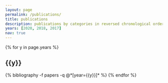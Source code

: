 ```yaml
---
layout: page
permalink: /publications/
title: publications
description: publications by categories in reversed chronological order. generated by jekyll-scholar.
years: [2020, 2018, 2017]
nav: true
---
```


<div class="publications">

{% for y in page.years %}
  <h2 class="year">{{y}}</h2>
  {% bibliography -f papers -q @*[year={{y}}]* %}
{% endfor %}

</div>
